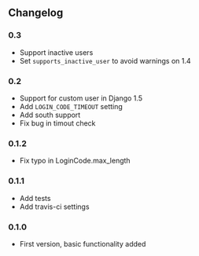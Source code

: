## Changelog
### 0.3
* Support inactive users
* Set `supports_inactive_user` to avoid warnings on 1.4

### 0.2
* Support for custom user in Django 1.5
* Add `LOGIN_CODE_TIMEOUT` setting
* Add south support
* Fix bug in timout check

### 0.1.2
* Fix typo in LoginCode.max_length

### 0.1.1
* Add tests
* Add travis-ci settings

### 0.1.0
* First version, basic functionality added

